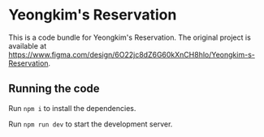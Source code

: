 
  # Yeongkim's Reservation

  This is a code bundle for Yeongkim's Reservation. The original project is available at https://www.figma.com/design/6O22jc8dZ6G60kXnCH8hlo/Yeongkim-s-Reservation.

  ## Running the code

  Run `npm i` to install the dependencies.

  Run `npm run dev` to start the development server.
  